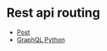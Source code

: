 # Rest api routing
* [Post](https://dev.to/yakovmeister/routing-restify-app-the-lazy-way-em3)
* [GraphQL Python](https://github.com/graphql-python)
